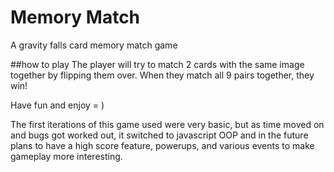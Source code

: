 # Memory Match
A gravity falls card memory match game

##how to play
The player will try to match 2 cards with the same image together by flipping them over. When they match all 9 pairs together, they win!

Have fun and enjoy = )


The first iterations of this game used were very basic, but as time moved on and bugs got worked out, it switched to javascript OOP and in the future plans to have a high score feature, powerups, and various events to make gameplay more interesting.
